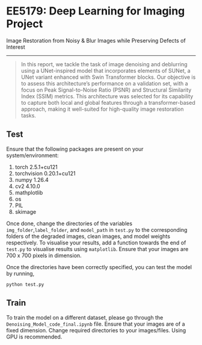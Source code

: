 # EE5179: Deep Learning for Imaging Project
 Image Restoration from Noisy & Blur Images while Preserving Defects of Interest




***
>In this report, we tackle the task of image denoising and deblurring using a
UNet-inspired model that incorporates elements of SUNet, a UNet variant enhanced
with Swin Transformer blocks. Our objective is to assess this architecture’s
performance on a validation set, with a focus on Peak Signal-to-Noise
Ratio (PSNR) and Structural Similarity Index (SSIM) metrics. This architecture
was selected for its capability to capture both local and global features
through a transformer-based approach, making it well-suited for high-quality
image restoration tasks.

## Test 
Ensure that the following packages are present on your system/environment:
1. torch 2.5.1+cu121
2. torchvision 0.20.1+cu121
3. numpy 1.26.4
4. cv2 4.10.0
5. mathplotlib
6. os
7. PIL
8. skimage

Once done, change the directories of the variables `img_folder`,`label_folder`, and `model_path` in `test.py` to the corresponding folders of the degraded images, clean images, and model weights respectively. To visualise your results, add a function towards the end of `test.py` to visualise results using `matplotlib`. Ensure that your images are 700 x 700 pixels in dimension.

Once the directories have been correctly specified, you can test the model by running,
```
python test.py
```
## Train  
To train the model on a different dataset, please go through the `Denoising_Model_code_final.ipynb` file. Ensure that your images are of a fixed dimension. Change required directories to your images/files. Using GPU is recommended.
